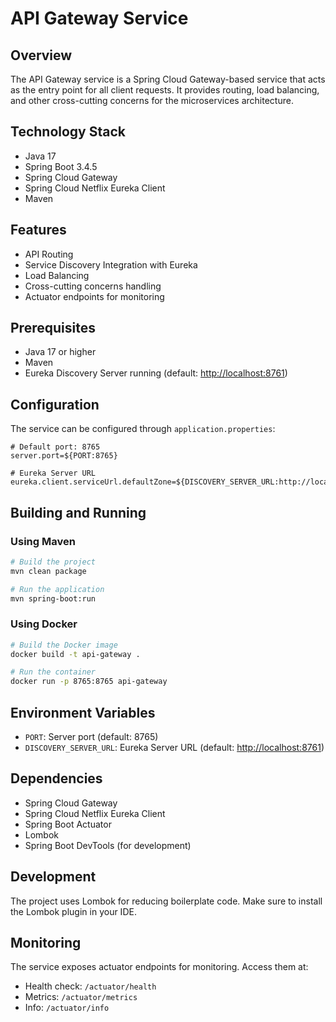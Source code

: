 # API Gateway Service

## Overview

The API Gateway service is a Spring Cloud Gateway-based service that acts as the entry point for all client requests. It provides routing, load balancing, and other cross-cutting concerns for the microservices architecture.

## Technology Stack

- Java 17
- Spring Boot 3.4.5
- Spring Cloud Gateway
- Spring Cloud Netflix Eureka Client
- Maven

## Features

- API Routing
- Service Discovery Integration with Eureka
- Load Balancing
- Cross-cutting concerns handling
- Actuator endpoints for monitoring

## Prerequisites

- Java 17 or higher
- Maven
- Eureka Discovery Server running (default: <http://localhost:8761>)

## Configuration

The service can be configured through `application.properties`:

```properties
# Default port: 8765
server.port=${PORT:8765}

# Eureka Server URL
eureka.client.serviceUrl.defaultZone=${DISCOVERY_SERVER_URL:http://localhost:8761}/eureka
```

## Building and Running

### Using Maven

```bash
# Build the project
mvn clean package

# Run the application
mvn spring-boot:run
```

### Using Docker

```bash
# Build the Docker image
docker build -t api-gateway .

# Run the container
docker run -p 8765:8765 api-gateway
```

## Environment Variables

- `PORT`: Server port (default: 8765)
- `DISCOVERY_SERVER_URL`: Eureka Server URL (default: <http://localhost:8761>)

## Dependencies

- Spring Cloud Gateway
- Spring Cloud Netflix Eureka Client
- Spring Boot Actuator
- Lombok
- Spring Boot DevTools (for development)

## Development

The project uses Lombok for reducing boilerplate code. Make sure to install the Lombok plugin in your IDE.

## Monitoring

The service exposes actuator endpoints for monitoring. Access them at:

- Health check: `/actuator/health`
- Metrics: `/actuator/metrics`
- Info: `/actuator/info`
